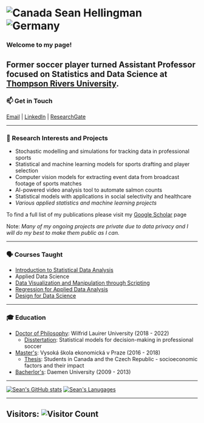 # ![Canada](https://raw.githubusercontent.com/stevenrskelton/flag-icon/master/png/16/country-4x3/ca.png "Canada") Sean Hellingman  ![Germany](https://raw.githubusercontent.com/stevenrskelton/flag-icon/master/png/16/country-4x3/de.png "Germany")

### Welcome to my page! 



Former soccer player turned Assistant Professor focused on Statistics and Data Science at [Thompson Rivers University](https://www.tru.ca/science/departments/math.html).
---
### 📫 Get in Touch

[Email](mailto:shellingman@tru.ca) | [LinkedIn](https://www.linkedin.com/in/sean-hellingman/) | [ResearchGate](https://www.researchgate.net/profile/Sean-Hellingman-2) 

---
### 🔬 Research Interests and Projects

- Stochastic modelling and simulations for tracking data in professional sports
- Statistical and machine learning models for sports drafting and player selection
- Computer vision models for extracting event data from broadcast footage of sports matches
- AI-powered video analysis tool to automate salmon counts
- Statistical models with applications in social selectivity and healthcare
- *Various applied statistics and machine learning projects*

To find a full list of my publications please visit my [Google Scholar](https://scholar.google.ca/citations?hl=en&user=W1MeYrQAAAAJ) page

Note: *Many of my ongoing projects are private due to data privacy and I will do my best to make them public as I can.*

---

### 🗣 Courses Taught
- [Introduction to Statistical Data Analysis](https://github.com/shellingman/Introduction-to-Statistical-Data-Analysis)
- Applied Data Science
- [Data Visualization and Manipulation through Scripting](https://github.com/shellingman/Data-Visualization-and-Manipulation-through-Scripting)
- [Regression for Applied Data Analysis](https://github.com/shellingman/Regression-for-Applied-Data-Analysis)
- [Design for Data Science](https://github.com/shellingman/Design-for-Data-Science/tree/main)

---

### 🎓 Education

- [Doctor of Philosophy](https://students.wlu.ca/programs/science/mathematical-and-statistical-modelling/index.html): Wilfrid Lauirer University (2018 - 2022)
    - [Disstertation](https://scholars.wlu.ca/etd/2528/): Statistical models for decision-making in professional soccer
- [Master's](https://fis.vse.cz/english/about/about-the-programmes/economic-data-analysis/): Vysoká škola ekonomická v Praze (2016 - 2018)
  - [Thesis](https://vskp.vse.cz/english/73810_students-in-canada-and-the-czech-republic-socioeconomic-factors-and-their-impact??page=443): Students in Canada and the Czech Republic - socioeconomic factors and their impact
- [Bacherlor's](https://www.daemen.edu/academics/college-arts-sciences-education/mathematics/mathematics): Daemen University (2009 - 2013)

---




 [![Sean's GitHub stats](https://github-readme-stats.vercel.app/api?username=shellingman&include_all_commits=true&count_private=true&show_icons=true&line_height=20&title_color=7A7ADB&icon_color=2234AE&text_color=D3D3D3&bg_color=0,000000,130F40)](https://github.com/shellingman/shellingman)  [![Sean's Lanugages](https://github-readme-stats.vercel.app/api/top-langs/?username=shellingman&layout=donut&theme=vision-friendly-dark)](https://github.com/shellingman/shellingman)


---

## Visitors:  ![Visitor Count](https://profile-counter.glitch.me/{shellingman}/count.svg)
